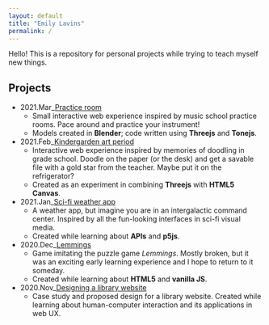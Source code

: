 ```yaml
---
layout: default
title: "Emily Lavins"
permalink: /
---
```


Hello! This is a repository for personal projects while trying to teach myself new things.

## Projects

- 2021.Mar_[Practice room](/practice_room/)
    - Small interactive web experience inspired by music school practice rooms. Pace around and practice your instrument!
    - Models created in **Blender**; code written using **Threejs** and **Tonejs**.
- 2021.Feb_[Kindergarden art period](/kinder_art/)
    - Interactive web experience inspired by memories of doodling in grade school. Doodle on the paper (or the desk) and get a savable file with a gold star from the teacher. Maybe put it on the refrigerator?
    - Created as an experiment in combining **Threejs** with **HTML5 Canvas**.
- 2021.Jan_[Sci-fi weather app](/weather/)
    - A weather app, but imagine you are in an intergalactic command center. Inspired by all the fun-looking interfaces in sci-fi visual media.
    - Created while learning about **APIs** and **p5js**.
- 2020.Dec_[Lemmings](/lemmings/)
    - Game imitating the puzzle game *Lemmings*. Mostly broken, but it was an exciting early learning experience and I hope to return to it someday.
    - Created while learning about **HTML5** and **vanilla JS**.
- 2020.Nov_[Designing a library website](librarydesign/)
    - Case study and proposed design for a library website. Created while learning about human-computer interaction and its applications in web UX.
